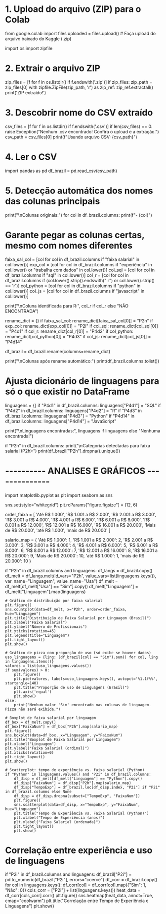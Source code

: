 # 1. Upload do arquivo (ZIP) para o Colab
from google.colab import files
uploaded = files.upload()  # Faça upload do arquivo baixado do Kaggle (.zip)

import os
import zipfile

# 2. Extrair o arquivo ZIP
zip_files = [f for f in os.listdir() if f.endswith('.zip')]
if zip_files:
    zip_path = zip_files[0]
    with zipfile.ZipFile(zip_path, 'r') as zip_ref:
        zip_ref.extractall()
    print('ZIP extraído!')

# 3. Descobrir nome do CSV extraído
csv_files = [f for f in os.listdir() if f.endswith('.csv')]
if len(csv_files) == 0:
    raise Exception("Nenhum .csv encontrado! Confira o upload e a extração.")
csv_path = csv_files[0]
print(f"Usando arquivo CSV: {csv_path}")

# 4. Ler o CSV
import pandas as pd
df_brazil = pd.read_csv(csv_path)

# 5. Detecção automática dos nomes das colunas principais
print("\nColunas originais:")
for col in df_brazil.columns:
    print(f"- {col}")

# Garante pegar as colunas certas, mesmo com nomes diferentes
faixa_sal_col = [col for col in df_brazil.columns if "faixa salarial" in col.lower()]
exp_col = [col for col in df_brazil.columns if "experiência" in col.lower() or "trabalha com dados" in col.lower()]
col_sql = [col for col in df_brazil.columns if "sql" in col.lower()]
col_r = [col for col in df_brazil.columns if (col.lower().strip().endswith(" r") or col.lower().strip() == 'r')]
col_python = [col for col in df_brazil.columns if "python" in col.lower()]
col_js = [col for col in df_brazil.columns if "javascript" in col.lower()]

print("\nColuna identificada para R:", col_r if col_r else "NÃO ENCONTRADA")

rename_dict = {}
if faixa_sal_col: rename_dict[faixa_sal_col[0]] = "P2h"
if exp_col: rename_dict[exp_col[0]] = "P2i"
if col_sql: rename_dict[col_sql[0]] = "P4d1"
if col_r: rename_dict[col_r[0]] = "P4d2"
if col_python: rename_dict[col_python[0]] = "P4d3"
if col_js: rename_dict[col_js[0]] = "P4d14"

df_brazil = df_brazil.rename(columns=rename_dict)

print("\nColunas após rename automático:")
print(df_brazil.columns.tolist())

# Ajusta dicionário de linguagens para só o que existir no DataFrame
linguagens = {}
if "P4d1" in df_brazil.columns: linguagens["P4d1"] = "SQL"
if "P4d2" in df_brazil.columns: linguagens["P4d2"] = "R"
if "P4d3" in df_brazil.columns: linguagens["P4d3"] = "Python"
if "P4d14" in df_brazil.columns: linguagens["P4d14"] = "JavaScript"

print("\nLinguagens encontradas:", linguagens if linguagens else "Nenhuma encontrada!")

if "P2h" in df_brazil.columns:
    print("\nCategorias detectadas para faixa salarial (P2h):")
    print(df_brazil["P2h"].dropna().unique())

# ---------- ANALISES E GRÁFICOS --------------

import matplotlib.pyplot as plt
import seaborn as sns

sns.set(style="whitegrid")
plt.rcParams["figure.figsize"] = (12, 6)

order_faixa = [
    'Até R$ 1.000', 'R$ 1.001 a R$ 2.000', 'R$ 2.001 a R$ 3.000', 'R$ 3.001 a R$ 4.000',
    'R$ 4.001 a R$ 6.000', 'R$ 6.001 a R$ 8.000', 'R$ 8.001 a R$ 12.000',
    'R$ 12.001 a R$ 16.000', 'R$ 16.001 a R$ 20.000', 'Mais de R$ 20.000',
    'até R$ 1.000', 'mais de R$ 20.000'
]

salario_map = {
    'Até R$ 1.000': 1,
    'R$ 1.001 a R$ 2.000': 2,
    'R$ 2.001 a R$ 3.000': 3,
    'R$ 3.001 a R$ 4.000': 4,
    'R$ 4.001 a R$ 6.000': 5,
    'R$ 6.001 a R$ 8.000': 6,
    'R$ 8.001 a R$ 12.000': 7,
    'R$ 12.001 a R$ 16.000': 8,
    'R$ 16.001 a R$ 20.000': 9,
    'Mais de R$ 20.000': 10,
    'até R$ 1.000': 1,
    'mais de R$ 20.000': 10
}

if "P2h" in df_brazil.columns and linguagens:
    df_langs = df_brazil.copy()
    df_melt = df_langs.melt(id_vars="P2h", value_vars=list(linguagens.keys()),
                            var_name="Linguagem", value_name="Usa")
    df_melt = df_melt[df_melt["Usa"] == "Sim"].copy()
    df_melt["Linguagem"] = df_melt["Linguagem"].map(linguagens)

    # Gráfico de distribuição por faixa salarial
    plt.figure()
    sns.countplot(data=df_melt, x="P2h", order=order_faixa, hue="Linguagem")
    plt.title("Distribuição de Faixa Salarial por Linguagem (Brasil)")
    plt.xlabel("Faixa Salarial")
    plt.ylabel("Número de Profissionais")
    plt.xticks(rotation=45)
    plt.legend(title="Linguagem")
    plt.tight_layout()
    plt.show()

    # Gráfico de pizza com proporção de uso (só exibe se houver dados)
    uso_linguagens = {ling: (df_brazil[col] == "Sim").sum() for col, ling in linguagens.items()}
    valores = list(uso_linguagens.values())
    if sum(valores) > 0:
        plt.figure()
        plt.pie(valores, labels=uso_linguagens.keys(), autopct='%1.1f%%', startangle=140)
        plt.title("Proporção de uso de Linguagens (Brasil)")
        plt.axis('equal')
        plt.show()
    else:
        print("Nenhum valor 'Sim' encontrado nas colunas de linguagem. Pizza não será exibida.")

    # Boxplot de faixa salarial por linguagem
    df_box = df_melt.copy()
    df_box["FaixaNum"] = df_box["P2h"].map(salario_map)
    plt.figure()
    sns.boxplot(data=df_box, x="Linguagem", y="FaixaNum")
    plt.title("Boxplot de Faixa Salarial por Linguagem")
    plt.xlabel("Linguagem")
    plt.ylabel("Faixa Salarial (ordinal)")
    plt.xticks(rotation=0)
    plt.tight_layout()
    plt.show()

    # Scatterplot: tempo de experiência vs. faixa salarial (Python)
    if "Python" in linguagens.values() and "P2i" in df_brazil.columns:
        df_disp = df_melt[df_melt["Linguagem"] == "Python"].copy()
        df_disp["FaixaNum"] = df_disp["P2h"].map(salario_map)
        df_disp["TempoExp"] = df_brazil.loc[df_disp.index, "P2i"] if "P2i" in df_brazil.columns else None
        df_disp = df_disp.dropna(subset=["TempoExp", "FaixaNum"])
        plt.figure()
        sns.scatterplot(data=df_disp, x="TempoExp", y="FaixaNum", hue="Linguagem")
        plt.title("Tempo de Experiência vs. Faixa Salarial (Python)")
        plt.xlabel("Tempo de Experiência (anos)")
        plt.ylabel("Faixa Salarial (ordenada)")
        plt.tight_layout()
        plt.show()

# Correlação entre experiência e uso de linguagens
if "P2i" in df_brazil.columns and linguagens:
    df_brazil["P2i"] = pd.to_numeric(df_brazil["P2i"], errors="coerce")
    df_corr = df_brazil.copy()
    for col in linguagens.keys():
        df_corr[col] = df_corr[col].map({"Sim": 1, "Não": 0})
    cols_corr = ["P2i"] + list(linguagens.keys())
    heat_data = df_corr[cols_corr].corr()
    plt.figure()
    sns.heatmap(heat_data, annot=True, cmap="coolwarm")
    plt.title("Correlação entre Tempo de Experiência e Linguagens")
    plt.show()
